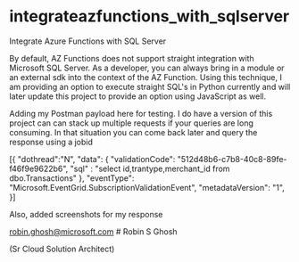 # integrateazfunctions_with_sqlserver
Integrate Azure Functions with SQL Server

By default, AZ Functions does not support straight integration with Microsoft SQL Server. As a developer, you can always bring in a module or an external sdk into the context of the AZ Function. Using this technique, I am providing an option to execute straight SQL's in  Python currently and will later update this project to provide an option using JavaScript as well.

Adding my Postman payload here for testing. I do have a version of this project can can stack up multiple requests if your queries are long consuming. In that situation you can come back later and query the response using a jobid

[{
    "dothread":"N",
    "data": {
      "validationCode": "512d48b6-c7b8-40c8-89fe-f46f9e9622b6",
      "sql" : "select id,trantype,merchant_id from dbo.Transactions"
    },
    "eventType": "Microsoft.EventGrid.SubscriptionValidationEvent",
    "metadataVersion": "1",
 }]

Also, added screenshots for my response

robin.ghosh@microsoft.com   # Robin S Ghosh

(Sr Cloud Solution Architect)

